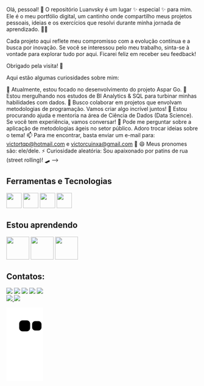 Olá, pessoal! 👋
O repositório Luanvsky é um lugar ✨ especial ✨ para mim. Ele é o meu portfólio digital, um cantinho onde compartilho meus projetos pessoais, ideias e os exercícios que resolvi durante minha jornada de aprendizado. 👨‍💻

Cada projeto aqui reflete meu compromisso com a evolução contínua e a busca por inovação. Se você se interessou pelo meu trabalho, sinta-se à vontade para explorar tudo por aqui. Ficarei feliz em receber seu feedback!

Obrigado pela visita! 🚀

Aqui estão algumas curiosidades sobre mim:

🔭 Atualmente, estou focado no desenvolvimento do projeto Aspar Go.
🌱 Estou mergulhando nos estudos de BI Analytics & SQL para turbinar minhas habilidades com dados.
👯 Busco colaborar em projetos que envolvam metodologias de programação. Vamos criar algo incrível juntos!
🤔 Estou procurando ajuda e mentoria na área de Ciência de Dados (Data Science). Se você tem experiência, vamos conversar!
💬 Pode me perguntar sobre a aplicação de metodologias ágeis no setor público. Adoro trocar ideias sobre o tema!
📫 Para me encontrar, basta enviar um e-mail para: victortqp@hotmail.com e victorcuinxa@gmail.com 📧
😄 Meus pronomes são: ele/dele.
⚡ Curiosidade aleatória: Sou apaixonado por patins de rua (street rolling)! 🛹
-->

## Ferramentas e Tecnologias

<img src="https://cdn.jsdelivr.net/gh/devicons/devicon/icons/git/git-original.svg" width="40" height="40"/> <img src="https://cdn.jsdelivr.net/gh/devicons/devicon/icons/trello/trello-plain.svg" width="40" height="40"/> <img src="https://cdn.jsdelivr.net/gh/devicons/devicon/icons/jira/jira-original.svg" width="40" height="40"/> <img src="https://cdn.jsdelivr.net/gh/devicons/devicon/icons/sqlite/sqlite-original.svg" width="40" height="40"/>

## Estou aprendendo

<img src="https://cdn.jsdelivr.net/gh/devicons/devicon/icons/python/python-original.svg" width="60" height="60"/> <img src="https://cdn.jsdelivr.net/gh/devicons/devicon/icons/microsoftsqlserver/microsoftsqlserver-plain.svg" width="60" height="60"/> <img src="https://cdn.jsdelivr.net/gh/devicons/devicon/icons/gitlab/gitlab-original.svg" width="60" height="60"/>

## Contatos:

<div>
<a href="https://www.youtube.com/victrovsky" target="_blank"><img src="https://img.shields.io/badge/YouTube-FF0000?style=for-the-badge&logo=youtube&logoColor=white" target="_blank"></a>
<a href="https://instagram.com/vcsmelo" target="_blank"><img src="https://img.shields.io/badge/-Instagram-%23E4405F?style=for-the-badge&logo=instagram&logoColor=white" target="_blank"></a>
<a href="https://www.twitch.tv/victrovsky" target="_blank"><img src="https://img.shields.io/badge/Twitch-9146FF?style=for-the-badge&logo=twitch&logoColor=white" target="_blank"></a>
<a href = "mailto:contato@victorcupinxa"><img src="https://img.shields.io/badge/Gmail-D14836?style=for-the-badge&logo=gmail&logoColor=white" target="_blank"></a>
<a href="https://www.linkedin.com/in/victor-melo-5b099942" target="_blank"><img src="https://img.shields.io/badge/-LinkedIn-%230077B5?style=for-the-badge&logo=linkedin&logoColor=white" target="_blank"></a>   
</div>

<div>
<a href="https://github.com/luanvsky">
<img height="180em" src="https://github-readme-stats.vercel.app/api/top-langs/?username=luanvsky&layout=compact&langs_count=7&theme=dracula"/>
<img height="180em" src="https://github-readme-stats.vercel.app/api?username=luanvsky&show_icons=true&theme=dracula&include_all_commits=true&count_private=true"/>
</div>
 

![Snake animation](https://github.com/luanvsky/luanvsky/blob/output/github-contribution-grid-snake.svg)


          
          
          




          
           
          
          
